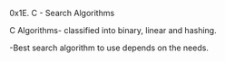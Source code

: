 0x1E. C - Search Algorithms

C
Algorithms- classified into binary, linear and hashing.

-Best search algorithm to use depends on the needs.
